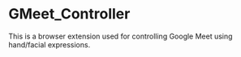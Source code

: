 # GMeet_Controller
This is a browser extension used for controlling Google Meet using hand/facial expressions.
